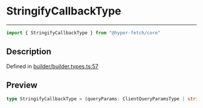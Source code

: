 

# StringifyCallbackType

<div class="api-docs__separator" data-reactroot="">

---

</div><div class="api-docs__import" data-reactroot="">

```ts
import { StringifyCallbackType } from "@hyper-fetch/core"
```

</div><div class="api-docs__section">

## Description

</div><div class="api-docs__description"><span class="api-docs__do-not-parse">



</span></div><p class="api-docs__definition">

Defined in [builder/builder.types.ts:57](https://github.com/BetterTyped/hyper-fetch/blob/a5ae46b5/packages/core/src/builder/builder.types.ts#L57)

</p><div class="api-docs__section">

## Preview

</div><div class="api-docs__preview type single">

```ts
type StringifyCallbackType = (queryParams: ClientQueryParamsType | string | NegativeTypes) => string;
```

</div>
